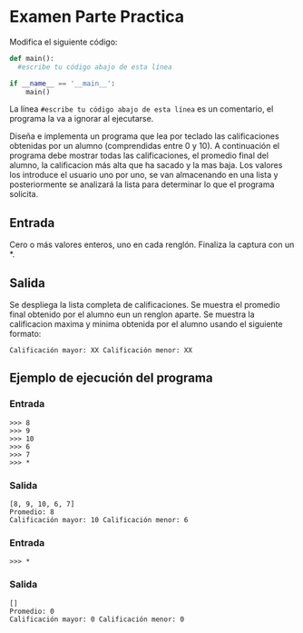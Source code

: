 # Examen Parte Practica

Modifica el siguiente código:

```python
def main():
  #escribe tu código abajo de esta línea

if __name__ == '__main__':
    main()
```

La línea `#escribe tu código abajo de esta línea` es un comentario, el programa la va a ignorar al ejecutarse.

Diseña e implementa un programa que lea por teclado las calificaciones obtenidas por un alumno (comprendidas entre 0 y 10). A continuación el programa debe mostrar todas las calificaciones, el promedio final del alumno, la calificacion más alta que ha sacado y la mas baja.
Los valores los introduce el usuario uno por uno, se van almacenando en una lista y posteriormente se analizará la lista para determinar lo que el programa solicita.

## Entrada
Cero o más valores enteros, uno en cada renglón. Finaliza la captura con un *.

## Salida
Se despliega la lista completa de calificaciones.
Se muestra el promedio final obtenido por el alumno eun un renglon aparte.
Se muestra la calificacion maxima y minima obtenida por el alumno usando el siguiente formato:
```
Calificación mayor: XX Calificación menor: XX
```

## Ejemplo de ejecución del programa
### Entrada
```
>>> 8
>>> 9
>>> 10
>>> 6
>>> 7
>>> *
```
### Salida
```
[8, 9, 10, 6, 7]
Promedio: 8
Calificación mayor: 10 Calificación menor: 6
```
### Entrada
```
>>> *
```
### Salida
```
[]
Promedio: 0
Calificación mayor: 0 Calificación menor: 0
````
